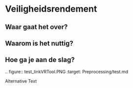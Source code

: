 Veiligheidsrendement
============================================


Waar gaat het over?
-------------------------------------------

Waarom is het nuttig?
-------------------------------------------

Hoe ga je aan de slag?
-------------------------------------------




.. figure:: test_linkVRTool.PNG
   :target: Preprocessing/test.md

   Alternative Text